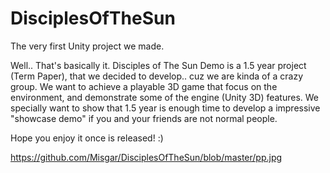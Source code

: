 # DisciplesOfTheSun
The very first Unity project we made.

Well.. That's basically it.
Disciples of The Sun Demo is a 1.5 year project (Term Paper), that we decided to develop.. cuz we are kinda of a crazy group.
We want to achieve a playable 3D game that focus on the environment, and demonstrate some of the engine (Unity 3D) features. 
We specially want to show that 1.5 year is enough time to develop a impressive "showcase demo" if you and your friends are not normal people.

Hope you enjoy it once is released! :)

https://github.com/Misgar/DisciplesOfTheSun/blob/master/pp.jpg
